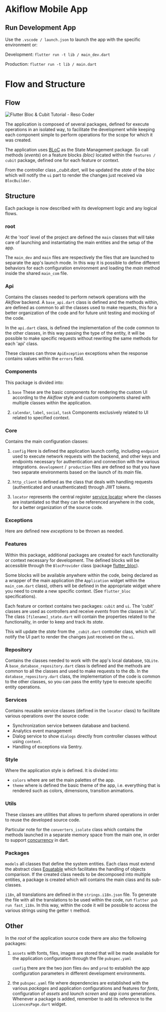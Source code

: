 
# Akiflow Mobile App

## Run Development App

Use the `.vscode / launch.json` to launch the app with the specific environment or:

Development: `flutter run -t lib / main_dev.dart`

Production: `flutter run -t lib / main.dart`

# Flow and Structure

## Flow

![Flutter Bloc & Cubit Tutorial - Reso Coder](https://i0.wp.com/resocoder.com/wp-content/uploads/2020/07/bloc_architecture_full.png?resize=778%2C195&ssl=1)

The application is composed of several packages, defined for execute operations in an isolated way, to facilitate the development while keeping each component simple to perform operations for the scope for which it was created.

The application uses [BLoC](https://github.com/felangel/bloc/tree/master/packages/flutter_bloc) as the State Management package. So call methods (*events*) on a feature blocks *(bloc)* located within the `features / cubit` package, defined one for each feature or context.

From the controller class *\_cubit.dart*, will be updated the *state* of the *bloc* which will notify the `ui` part to render the changes just received via `BlocBuilder`.

##  Structure

Each package is now described with its development logic and any logical flows.

### root

At the 'root' level of the project are defined the `main` classes that will take care of launching and instantiating the main entities and the setup of the app.

The `main_dev` and `main` files are respectively the files that are launched to separate the app's launch mode. In this way it is possible to define different behaviors for each configuration environment and loading the *main* method inside the shared `main_com` file.

### Api

Contains the classes needed to perform network operations with the *Akiflow* backend.
A `base_api.dart` class is defined and the methods within, are defined as common to all the classes used to make requests, this for a better organization of the code and for future unit testing and mocking of the code.

In the `api.dart` class, is defined the implementation of the code common to the other classes, in this way passing the type of the entity, it will be possible to make specific requests without rewriting the same methods for each 'api' class.

These classes can throw `ApiException` exceptions when the response contains values ​​within the `errors` field.

### Components

This package is divided into:
1. `base`
These are the basic components for rendering the custom UI according to the *Akiflow* style and custom components shared with multiple classes within the application.

2. `calendar`, `label`, `social`, `task`
Components exclusively related to UI related to specified context.

### Core

Contains the main configuration classes:

1. `config`
Here is defined the application launch config, including `endpoint` used to execute network requests with the backend, and other keys and endpoints necessary for authentication and connection with the various integrations. `development` /` production` files are defined so that you have two separate environments based on the launch of its *main* file.

1. `http_client` is defined as the class that deals with handling requests (authenticated and unauthenticated) through JWT tokens.

2. `locator` represents the central register [service locator](https://en.wikipedia.org/wiki/Service_locator_pattern) where the classes are instantiated so that they can be referenced anywhere in the code, for a better organization of the source code.

### Exceptions

Here are defined new *exceptions* to be thrown as needed.

### Features

Within this package, additional packages are created for each functionality or context necessary for development. The defined blocks will be accessible through the `BlocProvider` class (package [flutter_bloc](https://pub.dev/packages/flutter_bloc)).

Some blocks will be available anywhere within the code, being declared as a wrapper of the main application (the `Application` widget within the `main_com.dart` class), others will be defined in the appropriate widget where you need to create a new specific context. (See `flutter_bloc` specifications).

Each feature or context contains two packages: `cubit` and `ui`. The 'cubit' classes are used as controllers and receive *events* from the classes in 'ui'. The class `[filename]_state.dart` will contain the properties related to the functionality, in order to keep and track its *state*.

This will update the *state* from the `_cubit.dart` controller class, which will notify the UI part to render the changes just received on the `ui`.

### Repository

Contains the classes needed to work with the app's local database, `SQLite`.
A `base_database_repository.dart` class is defined and the methods are common to all the classes and used to make requests to the db.
In the `database_repository.dart` class, the implementation of the code is common to the other classes, so you can pass the entity type to execute specific entity operations.

### Services

Contains reusable service classes (defined in the `locator` class) to facilitate various operations over the source code:

- Synchronization service between database and backend.
- Analytics event management
- Dialog service to show `dialogs` directly from controller classes without using `context`.
- Handling of exceptions via Sentry.

### Style

Where the application style is defined. It is divided into:
- `colors` where are set the main palettes of the app.
- `theme` where is defined the basic theme of the app, i.e. everything that is rendered such as colors, dimensions, transition animations.

### Utils

These classes are utilities that allows to perform shared operations in order to reuse the developed source code.

Particular note for the `converters_isolate` class which contains the methods launched in a separate memory space from the main one, in order to support [concurrency](https://dart.dev/guides/language/concurrency) in dart.

### Packages

 `models` all classes that define the system entities. Each class must extend the abstract class [Equatable](https://pub.dev/packages/equatable) which facilitates the handling of objects comparison.
If the created class needs to be decomposed into multiple entities, a package is created which will contains the main class and its sub-classes.

 `i18n`, all translations are defined in the `strings.i18n.json` file.
To generate the file with all the translations to be used within the code, run `flutter pub run fast_i18n`.
In this way, within the code it will be possible to access the various strings using the getter `t` method.

## Other

In the *root* of the application source code there are also the following packages:

 1. `assets` with fonts, files, images are stored that will be made available for the application configuration through the file `pubspec.yaml`

	 `config` there are the two json files `dev` and `prod` to establish the app configuration parameters in different development environments.

 2. the `pubspec.yaml` file where dependencies are established with the various *packages* and application configurations and features for *fonts*, configuration of *assets* and *launch screen* and *app icons* generations.
 Whenever a package is added, remember to add its reference to the `LicencesPage.dart` widget.
